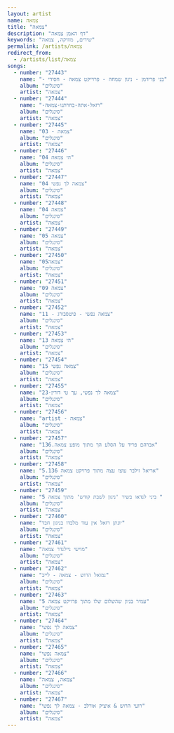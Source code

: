 ```yaml
---
layout: artist
name: צמאה
title: "צמאה"
description: "דף האמן צמאה"
keywords: "שירים, מוזיקה, צמאה"
permalink: /artists/צמאה
redirect_from:
  - /artists/list/צמאה
songs:
  - number: "27443"
    name: "- בני פרידמן - ניגון שמחה - פרוייקט צמאה - חסידי"
    album: "סינגלים"
    artist: "צמאה"
  - number: "27444"
    name: "-רזאל-אתה-בחרתנו-צמאה"
    album: "סינגלים"
    artist: "צמאה"
  - number: "27445"
    name: "03 - צמאה"
    album: "סינגלים"
    artist: "צמאה"
  - number: "27446"
    name: "04 הי צמאה"
    album: "סינגלים"
    artist: "צמאה"
  - number: "27447"
    name: "04 צמאה לך נפשי"
    album: "סינגלים"
    artist: "צמאה"
  - number: "27448"
    name: "04 צמאה"
    album: "סינגלים"
    artist: "צמאה"
  - number: "27449"
    name: "05 צמאה"
    album: "סינגלים"
    artist: "צמאה"
  - number: "27450"
    name: "05צמאה"
    album: "סינגלים"
    artist: "צמאה"
  - number: "27451"
    name: "09 צמאה"
    album: "סינגלים"
    artist: "צמאה"
  - number: "27452"
    name: "11 - צמאה נפשי - פיטסבורג"
    album: "סינגלים"
    artist: "צמאה"
  - number: "27453"
    name: "13 הי צמאה"
    album: "סינגלים"
    artist: "צמאה"
  - number: "27454"
    name: "15 צמאה נפשי"
    album: "סינגלים"
    artist: "צמאה"
  - number: "27455"
    name: "23-צמאה לך נפשי, עך טי דורין"
    album: "סינגלים"
    artist: "צמאה"
  - number: "27456"
    name: "artist - צמאה"
    album: "סינגלים"
    artist: "צמאה"
  - number: "27457"
    name: "אברהם פריד על הסלע הך מתוך מופע צמאה.136"
    album: "סינגלים"
    artist: "צמאה"
  - number: "27458"
    name: "אריאל זילבר עוצו עצה מתוך פרויקט צמאה 5.136"
    album: "סינגלים"
    artist: "צמאה"
  - number: "27459"
    name: "ביני לנדאו בשיר 'ניגון לשבת קודש' מתוך צמאה 5 "
    album: "סינגלים"
    artist: "צמאה"
  - number: "27460"
    name: "יונתן רזאל אין עוד מלבדו בניגון חבד"
    album: "סינגלים"
    artist: "צמאה"
  - number: "27461"
    name: "מוישי ניילנדר צמאה"
    album: "סינגלים"
    artist: "צמאה"
  - number: "27462"
    name: "נמואל הרוש - צמאה - לייב"
    album: "סינגלים"
    artist: "צמאה"
  - number: "27463"
    name: "עמיר בניון שהשלום שלו מתוך פרויקט צמאה 5"
    album: "סינגלים"
    artist: "צמאה"
  - number: "27464"
    name: "צמאה לך נפשי"
    album: "סינגלים"
    artist: "צמאה"
  - number: "27465"
    name: "צמאה נפשי"
    album: "סינגלים"
    artist: "צמאה"
  - number: "27466"
    name: "צמאה, צמאה"
    album: "סינגלים"
    artist: "צמאה"
  - number: "27467"
    name: "רועי הרוש & איציק אורלב - צמאה לך נפשי"
    album: "סינגלים"
    artist: "צמאה"
---
```

